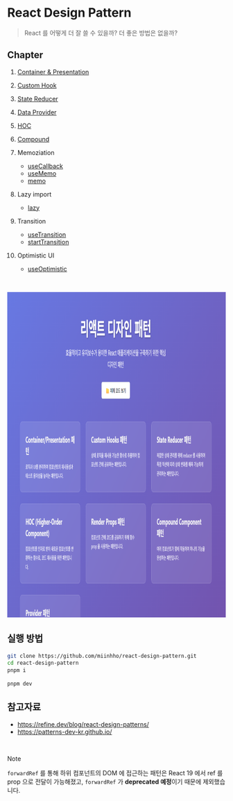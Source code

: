# React Design Pattern

> React 를 어떻게 더 잘 쓸 수 있을까? 더 좋은 방법은 없을까?  

## Chapter

1. [Container & Presentation](./src/components/container_presentation/README.md)  

2. [Custom Hook](./src/components/custom_hooks/README.md)  

3. [State Reducer](./src/components/state_reducer/README.md)  

4. [Data Provider](./src/components/data_provider/README.md)  

5. [HOC](./src/components/hoc/README.md)

6. [Compound](./src/components/compound/README.md)

7. Memoziation  
    - [useCallback](https://ko.react.dev/reference/react/useCallback)  
    - [useMemo](https://ko.react.dev/reference/react/useMemo)  
    - [memo](https://ko.react.dev/reference/react/memo)  

8. Lazy import
    - [lazy](https://ko.react.dev/reference/react/lazy)  
9. Transition
    - [useTransition](https://ko.react.dev/reference/react/useTransition)
    - [startTransition](https://ko.react.dev/reference/react/startTransition)
10. Optimistic UI
    - [useOptimistic](https://ko.react.dev/reference/react/useOptimistic)

<br>

<img src="https://github.com/miinhho/react-design-pattern/blob/main/public/page.png" width="1000" height="750"></img>

## 실행 방법

 
```bash
git clone https://github.com/miinhho/react-design-pattern.git
cd react-design-pattern
pnpm i
```

```bash
pnpm dev
```

## 참고자료
- https://refine.dev/blog/react-design-patterns/
- https://patterns-dev-kr.github.io/

<br>

> [!Note]
> `forwardRef` 를 통해 하위 컴포넌트의 DOM 에 접근하는 패턴은 React 19 에서 ref 를 prop 으로 전달이 가능해졌고, `forwardRef` 가 **deprecated 예정**이기 때문에 제외했습니다.
